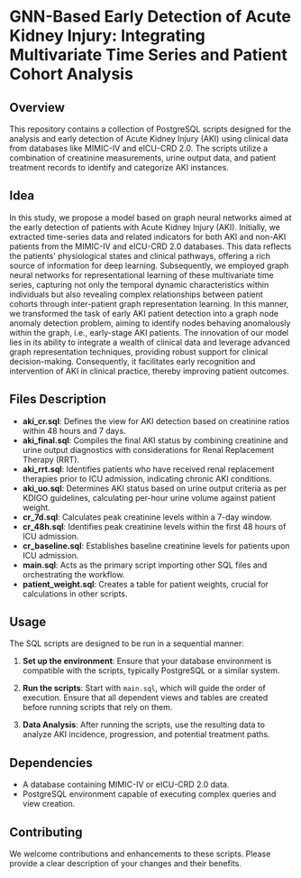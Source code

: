 # GNN-Based Early Detection of Acute Kidney Injury: Integrating Multivariate Time Series and Patient Cohort Analysis

## Overview

This repository contains a collection of PostgreSQL scripts designed for the analysis and early detection of Acute Kidney Injury (AKI) using clinical data from databases like MIMIC-IV and eICU-CRD 2.0. The scripts utilize a combination of creatinine measurements, urine output data, and patient treatment records to identify and categorize AKI instances.

## Idea

In this study, we propose a model based on graph neural networks aimed at the early detection of patients with Acute Kidney Injury (AKI). Initially, we extracted time-series data and related indicators for both AKI and non-AKI patients from the MIMIC-IV and eICU-CRD 2.0 databases. This data reflects the patients' physiological states and clinical pathways, offering a rich source of information for deep learning. Subsequently, we employed graph neural networks for representational learning of these multivariate time series, capturing not only the temporal dynamic characteristics within individuals but also revealing complex relationships between patient cohorts through inter-patient graph representation learning. In this manner, we transformed the task of early AKI patient detection into a graph node anomaly detection problem, aiming to identify nodes behaving anomalously within the graph, i.e., early-stage AKI patients. The innovation of our model lies in its ability to integrate a wealth of clinical data and leverage advanced graph representation techniques, providing robust support for clinical decision-making. Consequently, it facilitates early recognition and intervention of AKI in clinical practice, thereby improving patient outcomes.

## Files Description

- **aki_cr.sql**: Defines the view for AKI detection based on creatinine ratios within 48 hours and 7 days.
- **aki_final.sql**: Compiles the final AKI status by combining creatinine and urine output diagnostics with considerations for Renal Replacement Therapy (RRT).
- **aki_rrt.sql**: Identifies patients who have received renal replacement therapies prior to ICU admission, indicating chronic AKI conditions.
- **aki_uo.sql**: Determines AKI status based on urine output criteria as per KDIGO guidelines, calculating per-hour urine volume against patient weight.
- **cr_7d.sql**: Calculates peak creatinine levels within a 7-day window.
- **cr_48h.sql**: Identifies peak creatinine levels within the first 48 hours of ICU admission.
- **cr_baseline.sql**: Establishes baseline creatinine levels for patients upon ICU admission.
- **main.sql**: Acts as the primary script importing other SQL files and orchestrating the workflow.
- **patient_weight.sql**: Creates a table for patient weights, crucial for calculations in other scripts.

## Usage

The SQL scripts are designed to be run in a sequential manner:

1. **Set up the environment**: Ensure that your database environment is compatible with the scripts, typically PostgreSQL or a similar system.
   
2. **Run the scripts**: Start with `main.sql`, which will guide the order of execution. Ensure that all dependent views and tables are created before running scripts that rely on them.

3. **Data Analysis**: After running the scripts, use the resulting data to analyze AKI incidence, progression, and potential treatment paths.

## Dependencies

- A database containing MIMIC-IV or eICU-CRD 2.0 data.
- PostgreSQL environment capable of executing complex queries and view creation.

## Contributing

We welcome contributions and enhancements to these scripts. Please provide a clear description of your changes and their benefits.
